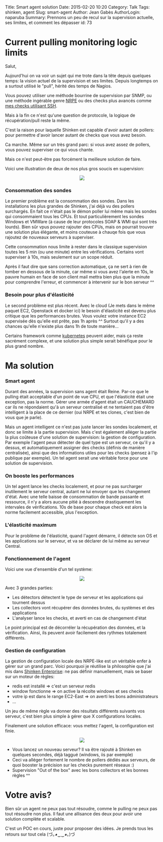 Title: Smart agent solution
Date: 2015-02-20 10:20
Category: Talk
Tags: shinken, agent
Slug: smart-agent
Author: Jean Gabès
AuthorLogin: naparuba
Summary: Prennons un peu de recul sur la supervision actuelle, ses limites, et comment les dépasser
id: 73

# Current pulling monitoring logic limits
Salut,


Aujourd'hui on va voir un sujet qui me trote dans la tête depuis quelques temps: la vision actuel de la supervision et ses limites.
Depuis longtemps on a surtout utilisé le "pull", hérité des temps de Nagios.

Vous pouvez utiliser une méthode bourrine de supervision par SNMP, ou une méthode ingérable genre [NRPE](http://exchange.nagios.org/directory/Addons/Monitoring-Agents/NRPE--2D-Nagios-Remote-Plugin-Executor/details) ou des checks plus avancés comme [mes checks utilisant SSH](https://github.com/naparuba/check-linux-by-ssh). 

Mais à la fin ce n'est qu'une question de protocole, la logique de récupération/pull reste la même.

C'est la raison pour laquelle Shinken est capable d'avoir autant de pollers: pour permettre d'avoir lancer autant de checks que vous avez besoin.

Ca marche. Même sur un très grand parc: si vous avez assez de pollers, vous pouvez superviser ce qui vous chante.

Mais ce n'est peut-être pas forcément la meilleure solution de faire.

Voici une illustration de deux de nos plus gros soucis en supervision:

<center><img src='/images/73/problems.png'></center>

### Consommation des sondes
Le premier problème est la consommation des sondes. Dans les installations les plus grandes de Shinken, j'ai déjà vu des pollers surchargés. En fait ce n'était pas le démon poller lui même mais les sondes qui consommaient tous les CPUs. Et tout particulièrement les sondes Windows et VMWare (à cause de leur protocoles SOAP & WMI qui sont très lourds).
Bien sûr vpus pouvez rajouter des CPUs, mais on pourrait trouver une solution plus élégante, et moins couteuse à chauqe fois que vous rajoutez de nouveaux serveurs à superviser.

Cette consommation nous limite à rester dans le classique supervision toutes les 5 min (ou une minute) entre les vérifications. Certains vont superviser à 10s, mais seulement sur un scope réduit.

Après il faut dire que sans correction automatique, ça ne sert à rien de tomber en dessous de la minute, car même si vous avez l'alerte en 10s, le pauvre humain en face de son client mail mettra bien plus que la minute pour comprendre l'erreur, et commencer à intervenir sur le bon serveur ^^

### Besoin pour plus d'élasticité
Le second problème est plus récent. Avec le cloud (Je mets dans le même paquet EC2, Openstack et docker ici) le besoin d'élasticité est devenu plus critique que les performances brutes. Vous voulez votre instance EC2 supervisée dès qu'elle est prête, pas 1h après ^^ 
Surtout qu'il y a des chances qu'elle n'existe plus dans 1h de toute manière...

Certains framework comme [kubernetes](http://kubernetes.io/) peuvent aider, mais ça reste sacrément complexe, et une solution plus simple serait bénéfique pour le plus grand nombre.

# Ma solution

### Smart agent
Durant des années, la supervision sans agent était Reine. Par-ce que le pulling était acceptable d'un point de vue CPU, et que l'élasticité était une exception, pas la norme.
Gérer une armée d'agent était un CAUCHEMARD car ils ne répondaient qu'à un serveur centralisé et ne tentaient pas d'être intelligent à la place de ce dernier (oui NRPE et tes clones, c'est bien de vous que je parle).

Mais un agent intelligent ce n'est pas juste lancer les sondes localement, et donc se limite à la partie supervision. Mais c'est également alléger la partie la plus coûteuse d'une solution de supervision: la gestion de configuration. Par exemple l'agent peux détecter de quel type est un serveur, ce qu'il y a dessus, et automatiquement assigner des checks (définis de manière centralisée), ainsi que des informations utiles pour les checks (pensez à l'ip publique par exemple).
Un tel agent serait une véritable force pour une solution de supervision.

### On booste les performances
Un tel agent lance les checks localement, et pour ne pas surcharger inutilement le serveur central, autant ne lui envoyer que les changement d'état. Avec une telle baisse de consommation de bande passante et ressource, il n'y a alors aucune pitié à descendre drastiquement les intervales de vérifications. 
10s de base pour chaque check est alors la norme facilement accessible, plus l'exception.

### L'élasticité maximum
Pour le problème de l'élasticité, quand l'agent démarre, il détecte son OS et les applications sur le serveur, et va se déclarer de lui même au serveur Central.

### Fonctionnement de l'agent

Voici une vue d'ensemble d'un tel système:

<center><img src='/images/73/agent.png'></center>

Avec 3 grandes parties:

   * Les détectors détectent le type de serveur et les applications qui tournent dessus
   * Les collectors vont récupérer des données brutes, du systèmes et des applications
   * L'analyser lance les checks, et averti en cas de changement d'état

Le point principal est de décorréler la récupération des données, et la vérification. Ainsi, ils peuvent avoir facilement des rythmes totalement différents.

### Gestion de configuration
La gestion de configuration locale des NRPE-like est un véritable enfer à gérer sur un grand parc. Voici pourquoi je réutilise la philosophie que j'ai mis dans [Shinken Enterprise](http://shinken-solutions.com): ne pas définir manuellement, mais se baser sur un moteur de règles:

   * redis est installé => c'est un serveur redis
   * window fonctionne => on active la récolte windows et ses checks
   * votre ip est dans le range EC2-East => on averti les bons administrateurs
   * ...

Un jeu de même règle va donner des résultats différents suivants vos serveur, c'est bien plus simple à gérer que X configurations locales.


Finalement une solution efficace: vous mettez l'agent, la configuration est finie.

<center><img src='/images/73/global.png'></center>

 * Vous lancez un nouveau serveur? Il va être rajouté à Shinken en quelques secondes, déjà taggué (windows, iis par exemple)
 * Ceci va alléger fortement le nombre de pollers dédiés aux serveurs, de quoi booster la précision sur les checks purement réseaux :)
 * Supervision "Out of the box" avec les bons collectors et les bonnes règles ^^

# Votre avis?

Bien sûr un agent ne peux pas tout résoudre, comme le pulling ne peux pas tout résoudre non plus. Il faut une allisance des deux pour avoir une solution complète et scalable.

C'est un POC en cours, juste pour proposer des idées. Je prends tous les retours sur tout cela (づ｡◕‿‿◕｡)づ 



